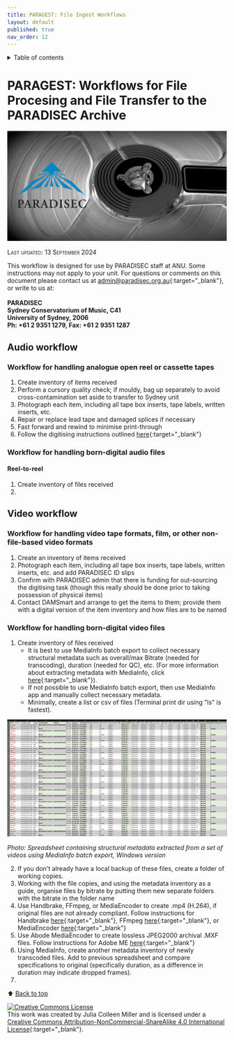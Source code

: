 ```yaml
---
title: PARAGEST: File Ingest Workflows
layout: default
published: true
nav_order: 12
---
```


<details closed markdown="block">
  <summary>
    Table of contents
  </summary>
  {: .text-delta }
1. TOC
{:toc}
</details>

<style>
H5{color:White !important;}
</style>

<style>
H6{color:White !important;}
</style>

# PARAGEST: Workflows for File Procesing and File Transfer to the PARADISEC Archive



<p align="center">
  <img width="700" src="images/Reel-BW-gh-page.jpg" alt="PARADISEC-reel-to-reel">
  </p>

<span style="font-variant:small-caps;">Last updated: 13 September 2024</span>



This workflow is designed for use by PARADISEC staff at ANU. Some instructions may not apply to your unit. For questions or comments on this document please contact us at [admin@paradisec.org.au](mailto:admin@paradisec.org.au){:target="_blank"}, or write to us at:<br><br>
**PARADISEC <br>
Sydney Conservatorium of Music, C41 <br>
University of Sydney, 2006 <br>
Ph: +61 2 9351 1279, Fax: +61 2 9351 1287**

## Audio workflow

### Workflow for handling analogue open reel or cassette tapes
1. Create inventory of items received
2. Perform a cursory quality check; if mouldy, bag up separately to avoid cross-contamination set aside to transfer to Sydney unit
3. Photograph each item, including all tape box inserts, tape labels, written inserts, etc.
4. Repair or replace lead tape and damaged splices if necessary
5. Fast forward and rewind to minimise print-through
6. Follow the digitising instructions outlined [here](https://paradisec-archive.github.io/PARADISEC_workflows/06_audio_digitising.html){:target="_blank"}

### Workflow for handling born-digital audio files
#### Reel-to-reel

1. Create inventory of files received
2. 


## Video workflow

### Workflow for handling video tape formats, film, or other non-file-based video formats
1. Create an inventory of items received
2. Photograph each item, including all tape box inserts, tape labels, written inserts, etc. and add PARADISEC ID slips
3. Confirm with PARADISEC admin that there is funding for out-sourcing the digitising task (though this really should be done prior to taking possession of physical items)
4. Contact DAMSmart and arrange to get the items to them; provide them with a digital version of the item inventory and how files are to be named

### Workflow for handling born-digital video files
1. Create inventory of files received
	 * It is best to use MediaInfo batch export to collect necessary structural metadata such as overall/max Bitrate (needed for transcoding), duration (needed for QC), etc. (For more information about extracting metadata with MediaInfo, click [here](https://paradisec-archive.github.io/PARADISEC_workflows/10_quality_control.html#mediainfo){:target="_blank"}).
	 * If not possible to use MediaInfo batch export, then use MediaInfo app and manually collect necessary metadata.
	 * Minimally, create a list or csv of files (Terminal print dir using "ls" is fastest).

<p align="center">
  <img width="700" src="images/Video-inventory.png" alt="Video structural metadata">
  </p>

*Photo: Spreadsheet containing structural metadata extracted from a set of videos using MediaInfo batch export, Windows version*

2. If you don't already have a local backup of these files, create a folder of working copies.
3. Working with the file copies, and using the metadata inventory as a guide, organise files by bitrate by putting them new separate folders with the bitrate in the folder name
3. Use Handbrake, FFmpeg, or MediaEncoder to create .mp4 (H.264), if original files are not already compliant. Follow instructions for Handbrake [here](https://paradisec-archive.github.io/PARADISEC_workflows/08a_video_processing_HandBrake.html){:target="_blank"}, FFmpeg [here](https://paradisec-archive.github.io/PARADISEC_workflows/08_video_processing_FFmpeg.html){:target="_blank"}, or MediaEncoder [here](https://paradisec-archive.github.io/PARADISEC_workflows/09_video_processing_AdobeME.html){:target="_blank"}
4. Use Abode MediaEncoder to create lossless JPEG2000 archival .MXF files. Follow instructions for Adobe ME [here](https://paradisec-archive.github.io/PARADISEC_workflows/09_video_processing_AdobeME.html){:target="_blank"}
5. Using MediaInfo, create another metadata inventory of newly transcoded files. Add to previous spreadsheet and compare specifications to original (specifically duration, as a difference in duration may indicate dropped frames).
6. 


⬆️ [Back to top](#)

<a rel="license" href="http://creativecommons.org/licenses/by-nc-sa/4.0/"><img alt="Creative Commons License" style="border-width:0" src="https://i.creativecommons.org/l/by-nc-sa/4.0/88x31.png" /></a><br />This work was created by Julia Colleen Miller and is licensed under a <a rel="license" href="http://creativecommons.org/licenses/by-nc-sa/4.0/">Creative Commons Attribution-NonCommercial-ShareAlike 4.0 International License</a>{:target="_blank"}.